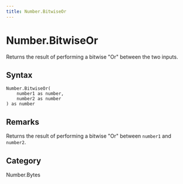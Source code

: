 ```yaml
---
title: Number.BitwiseOr
---
```


# Number.BitwiseOr


Returns the result of performing a bitwise &#34;Or&#34; between the two inputs.


## Syntax

```powerquery
Number.BitwiseOr(
    number1 as number,
    number2 as number
) as number
```


## Remarks

Returns the result of performing a bitwise "Or" between <code>number1</code> and <code>number2</code>.



## Category
Number.Bytes
